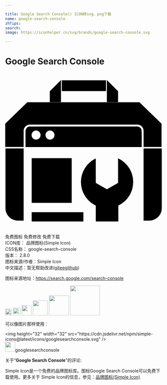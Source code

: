 ```yaml
---

title: Google Search Console() ICON转svg、png下载
name: google-search-console
zhTips: 
search: 
image: https://iconhelper.cn/svg/brands/google-search-console.svg

---
```


# Google Search Console  <small style="font-size: 60%;font-weight: 100"></small>

<div id="svg" class="svg-wrap">
<svg role="img" xmlns="http://www.w3.org/2000/svg" viewBox="0 0 24 24"><title>Google Search Console icon</title><path d="M8.548 1.156L6.832 2.872v1.682h1.716zm0 3.398v.035H6.832v-.035H3.386L0 7.844v3.577h2.826V8.94c0-.525.429-.954.954-.954h16.476c.525 0 .954.43.954.954v2.48h2.754V7.844l-3.386-3.29H17.3v.035h-1.717v-.035zm7.035 0H17.3V2.872l-1.717-1.716zM8.679 1.188V2.84h6.773V1.188zm11.471 7.07a.834.834 0 00-.132.01l-.543.002c-5.216.014-10.432-.008-15.648.01-.435-.063-.794.436-.716.883v2.264h17.812c-.016-.888.045-1.782-.034-2.666-.104-.342-.427-.502-.739-.502zm-15.422.634a.689.698 0 01.689.698.689.698 0 01-.689.697.689.698 0 01-.688-.697.689.698 0 01.688-.698zm2.134 0a.689.698 0 01.689.698.689.698 0 01-.689.697.689.698 0 01-.688-.697.689.698 0 01.688-.698zM.036 11.645v9.156c0 1.05.858 1.908 1.907 1.908h.883V11.645zm21.174 0v11.064h.882c1.05 0 1.908-.858 1.908-1.908v-9.156zM4.057 13.133v6.85h6.137v-6.85zm13.243.021v3.777l-1.708.977-1.708-.977v-3.758a4.006 4.006 0 000 7.23v2.441h3.457v-2.442a4.006 4.006 0 00-.041-7.248zm-13.243 8.26v1.43h7.925v-1.43z"/></svg>
</div>
<detail full-name='google-search-console'></detail>

<div class="detail-page">
<p>
<span><span class="badge-success badge">免费图标</span> <span class="badge-success badge">免费修改</span>  <span class="badge-success badge">免费下载</span> </span>
<br/>
<span>
ICON库：
<span class="badge-secondary badge">品牌图标(Simple Icon)</span> 
</span>
<br/>
<span>
CSS名称：
<span class="badge-secondary badge">google-search-console</span> 
</span>

<br/>
<span>
版本：
<span class="badge-secondary badge">2.8.0</span> 
</span>
<br/>
<span>图标来源/作者：<span class="badge-light badge">Simple Icon</span></span> 
<br/>
<span class="zh-detail">中文描述：暂无<span class="help-link"><span>帮助改进</span>(<a href="https://gitee.com/liuwave/icon-helper/edit/master/json/brands/google-search-console.json" target="_blank" rel="noopener noreferrer">gitee</a><a href="https://github.com/liuwave/icon-helper/edit/master/json/brands/google-search-console.json" target="_blank" rel="noopener noreferrer">github</a></span>)</span><br/>
</p>
</div><div class="description description alert alert-light"><p>图标来源地址：<a href="https://search.google.com/search-console" target="_blank" rel="noopener noreferrer">https://search.google.com/search-console</a></p></div>
<div class="alert alert-dark">
<img height="21" width="21" src="https://cdn.jsdelivr.net/npm/simple-icons@latest/icons/googlesearchconsole.svg" />
<img height="24" width="24" src="https://cdn.jsdelivr.net/npm/simple-icons@latest/icons/googlesearchconsole.svg" />
<img height="32" width="32" src="https://cdn.jsdelivr.net/npm/simple-icons@latest/icons/googlesearchconsole.svg" />
<img height="48" width="48" src="https://cdn.jsdelivr.net/npm/simple-icons@latest/icons/googlesearchconsole.svg" />
<img height="64" width="64" src="https://cdn.jsdelivr.net/npm/simple-icons@latest/icons/googlesearchconsole.svg" />
<img height="96" width="96" src="https://cdn.jsdelivr.net/npm/simple-icons@latest/icons/googlesearchconsole.svg" />

</div>
<div>
  <p>可以像图片那样使用：    
  </p>
  <div class="alert alert-primary" style="font-size: 14px">
    &lt;img height="32" width="32" src="https://cdn.jsdelivr.net/npm/simple-icons@latest/icons/googlesearchconsole.svg" /&gt;
    <copy-btn content='<img height="32" width="32" src="https://cdn.jsdelivr.net/npm/simple-icons@latest/icons/googlesearchconsole.svg" />'></copy-btn>
  </div>
  <div class="alert alert-secondary">
    <img height="32" width="32" src="https://cdn.jsdelivr.net/npm/simple-icons@latest/icons/googlesearchconsole.svg" />googlesearchconsole
    <copy-btn content="googlesearchconsole" btn-title="复制图标名称"></copy-btn>
  </div>
</div>
<div class="icon-detail__container">
<p>关于“<b>Google Search Console</b>”的评论:</p>
</div>
<Vssue title="关于“Google Search Console”的评论" />
<div><p>Simple Icon是一个免费的品牌图标库。图标Google Search Console可以免费下载使用。更多关于  Simple Icon的信息，参见：<a target="_blank" href="https://iconhelper.cn/brands.html">品牌图标(Simple Icon)</a>
</p></div>
